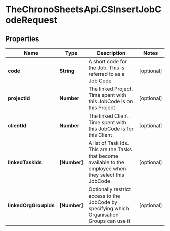 # TheChronoSheetsApi.CSInsertJobCodeRequest

## Properties
Name | Type | Description | Notes
------------ | ------------- | ------------- | -------------
**code** | **String** | A short code for the Job.  This is referred to as a Job Code | [optional] 
**projectId** | **Number** | The linked Project.  Time spent with this JobCode is on this Project | [optional] 
**clientId** | **Number** | The linked Client.  Time spent with this JobCode is for this Client | [optional] 
**linkedTaskIds** | **[Number]** | A list of Task Ids.  This are the Tasks that become available to the employee when they select this JobCode | [optional] 
**linkedOrgGroupIds** | **[Number]** | Optionally restrict access to the JobCode by specifying which Organisation Groups can use it | [optional] 


